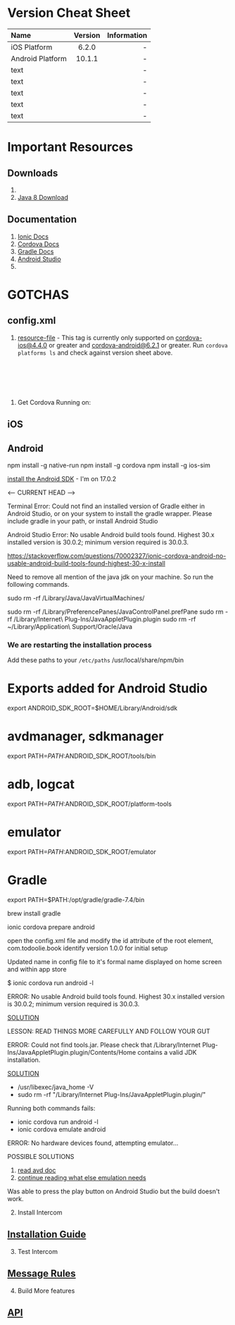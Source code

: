 

# Version Cheat Sheet

| Name                     | Version     | Information    |
| :---                     |    :----:   |          ---:  |
| iOS Platform             | 6.2.0       | -              |
| Android Platform         | 10.1.1      | -              |
| text                |       | -              |
| text                |       | -              |
| text                |       | -              |
| text                |       | -              |
| text                |       | -              |



# Important Resources

## Downloads
1. 
2. [Java 8 Download](https://www.oracle.com/java/technologies/downloads/#java8-mac)

## Documentation 
1. [Ionic Docs](https://ionicframework.com/docs/)
2. [Cordova Docs](https://cordova.apache.org/docs/en/11.x/guide/overview/index.html)
3. [Gradle Docs](https://docs.gradle.org/current/userguide/userguide.html)
4. [Android Studio](https://developer.android.com/studio/intro)
5. 

# GOTCHAS

## config.xml
1. [resource-file](https://cordova.apache.org/docs/en/latest/config_ref/#resource-file) - This tag is currently only supported on cordova-ios@4.4.0 or greater and cordova-android@6.2.1 or greater. Run `cordova platforms ls` and check against version sheet above. 





<br><br><br><br>


1. Get Cordova Running on: 


## iOS


## Android

npm install -g native-run
npm install -g cordova
npm install -g ios-sim

[install the Android SDK](https://stackoverflow.com/questions/29391511/where-is-android-sdk-root-and-how-do-i-set-it/30900424#30900424) - I'm on 17.0.2

<-- CURRENT HEAD -->

Terminal Error: Could not find an installed version of Gradle either in Android Studio,
or on your system to install the gradle wrapper. Please include gradle 
in your path, or install Android Studio

Android Studio Error: No usable Android build tools found. Highest 30.x installed version is 30.0.2; minimum version required is 30.0.3.

https://stackoverflow.com/questions/70002327/ionic-cordova-android-no-usable-android-build-tools-found-highest-30-x-install

Need to remove all mention of the java jdk on your machine. So run the following commands. 

sudo rm -rf /Library/Java/JavaVirtualMachines/

sudo rm -rf /Library/PreferencePanes/JavaControlPanel.prefPane
sudo rm -rf /Library/Internet\ Plug-Ins/JavaAppletPlugin.plugin
sudo rm -rf ~/Library/Application\ Support/Oracle/Java

### We are restarting the installation process

Add these paths to your `/etc/paths` 
/usr/local/share/npm/bin 

# Exports added for Android Studio
export ANDROID_SDK_ROOT=$HOME/Library/Android/sdk

# avdmanager, sdkmanager
export PATH=$PATH:$ANDROID_SDK_ROOT/tools/bin
# adb, logcat
export PATH=$PATH:$ANDROID_SDK_ROOT/platform-tools
# emulator
export PATH=$PATH:$ANDROID_SDK_ROOT/emulator

# Gradle
export PATH=$PATH:/opt/gradle/gradle-7.4/bin

brew install gradle

ionic cordova prepare android

open the config.xml file and modify the id attribute of the root element, <widget>
com.todoolie.book identify
version 1.0.0 for initial setup

Updated name in config file to it's formal name displayed on home screen and within app store

$ ionic cordova run android -l

ERROR: No usable Android build tools found. Highest 30.x installed version is 30.0.2; minimum version required is 30.0.3.

[SOLUTION](https://stackoverflow.com/questions/70002327/ionic-cordova-android-no-usable-android-build-tools-found-highest-30-x-install)

LESSON: READ THINGS MORE CAREFULLY AND FOLLOW YOUR GUT

ERROR: Could not find tools.jar. Please check that /Library/Internet Plug-Ins/JavaAppletPlugin.plugin/Contents/Home contains a valid JDK installation.

[SOLUTION](https://stackoverflow.com/questions/64856188/ionic-cordova-android-build-error-could-not-find-tools-jar)
* /usr/libexec/java_home -V
* sudo rm -rf "/Library/Internet Plug-Ins/JavaAppletPlugin.plugin/"

Running both commands fails: 
* ionic cordova run android -l
* ionic cordova emulate android

ERROR: No hardware devices found, attempting emulator...

POSSIBLE SOLUTIONS
1. [read avd doc](https://developer.android.com/studio/run/managing-avds#create-manage-avds)
2. [continue reading what else emulation needs](https://developer.android.com/training/basics/firstapp/running-app)

Was able to press the play button on Android Studio but the build doesn't work. 


2. Install Intercom

## [Installation Guide](https://developers.intercom.com/installing-intercom/docs/react-native-installation)

3. Test Intercom

## [Message Rules](https://www.intercom.com/help/en/articles/5296455-message-rules-when-how-and-to-whom-should-a-message-be-sent)


4. Build More features

## [API](https://developers.intercom.com/intercom-api-reference/reference/create-contact)





